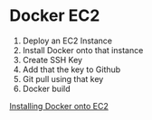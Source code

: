 # Docker EC2

1. Deploy an EC2 Instance 
2. Install Docker onto that instance 
3. Create SSH Key
4. Add that the key to Github
5. Git pull using that key
6. Docker build

[Installing Docker onto EC2](http://docs.aws.amazon.com/AmazonECS/latest/developerguide/docker-basics.html)
